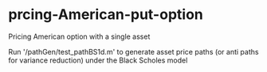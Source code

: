 # prcing-American-put-option
Pricing American option with a single asset

Run '/pathGen/test_pathBS1d.m' to 
generate asset price paths (or anti paths for variance reduction) under the Black Scholes model

